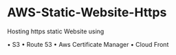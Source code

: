 # AWS-Static-Website-Https

Hosting https static Website using

•	S3
•	Route 53
•	Aws Certificate Manager
•	Cloud Front
